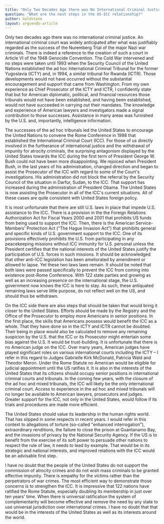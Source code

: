 ```yaml
---
title: "Only Two Decades Ago there was No International Criminal Justice"
question: "What are the next steps in the US-ICC relationship?"
author: Goldstone
layout: arguendo-article
---
```

Only two decades ago there was no international criminal justice. An international criminal court was widely anticipated after what was justifiably regarded as the success of the Nuremberg Trial of the major Nazi war criminals. There is indeed a reference to the creation of such a court in Article VI of the 1948 Genocide Convention. The Cold War intervened and no steps were taken until 1993 when the Security Council of the United Nations established the ad hoc International Criminal Tribunal for the former Yugoslavia (ICTY) and, in 1994, a similar tribunal for Rwanda (ICTR). Those developments would not have occurred without the substantial encouragement and support that came from Washington. From my own experience as Chief Prosecutor of the ICTY and ICTR, I confidently state that but for American diplomatic, political, and financial resources those tribunals would not have been established, and having been established, would not have succeeded in carrying out their mandates. The knowledge and experience of American lawyers and investigators made a signal contribution to those successes. Assistance in many areas was furnished by the U.S. and, importantly, intelligence information.

The successes of the ad hoc tribunals led the United States to encourage the United Nations to convene the Rome Conference in 1998 that established the International Criminal Court (ICC). For those of us directly involved in the furtherance of international justice and the withdrawal of impunity for atrocity criminals, the surprising antagonism displayed by the United States towards the ICC during the first term of President George W. Bush could not have been more disappointing. We rejoiced when President Bush, in the last years of his administration, changed direction and began to assist the Prosecutor of the ICC with regard to some of the Court's investigations. His administration did not block the referral by the Security Council of the situation in Darfur, Sudan, to the ICC. That support has increased during the administration of President Obama. The United States is now assisting the Prosecutor in all of the ICC's current situations. All of these cases are quite consistent with United States foreign policy.

It is most unfortunate that there are still U.S. laws in place that impede U.S. assistance to the ICC. There is a provision in the the Foreign Relations Authorization Act for Fiscal Years 2000 and 2001 that prohibits US funds from being used to support the ICC. Then, there is the American Service-Members' Protection Act ("The Hague Invasion Act") that prohibits general and specific kinds of U.S. government support to the ICC. One of its provisions effectively prohibits the U.S. from participating in any peacekeeping missions without ICC immunity for U.S. personal unless the President certifies that the national interests of the United States justify the participation of U.S. forces in such missions. It should be acknowledged that other anti-ICC legislation has been ameliorated by amendment or allowed to lapse. Yet these two laws laws remain. It should be noted that both laws were passed specifically to prevent the ICC from coming into existence post-Rome Conference. With 122 state parties and growing as well as an increasing presence on the international stage, the U.S. government now knows the ICC is here to stay. As such, these antiquated remaining laws serve little purpose, do not reflect well on the US, and should thus be withdrawn.

On the ICC side there are also steps that should be taken that would bring it closer to the United States. Efforts should be made by the Registry and the Office of the Prosecutor to employ more Americans in senior positions. In the first place, the skills that Americans possess would benefit the ICC as a whole. That they have done so in the ICTY and ICTR cannot be doubted. Their being in place would also be calculated to remove any remaining suspicion by the U.S. that the ICC or its Prosecutor might entertain some bias against the U.S. It would be trust-building. It is unfortunate that there is no American judge on the ICC. Over many years, American judges have played significant roles on various international courts including the ICTY – I refer in this regard to Judges Gabrielle Kirk McDonald, Patricia Wald and Theodor Meron. Under the Rome Statute no American would be eligible for judicial appointment until the US ratifies it. It is also in the interests of the United States that its citizens should occupy senior positions in international criminal courts and tribunals. In the coming few years, with the closure of the ad hoc and mixed tribunals, the ICC will likely be the only international criminal court. Access to experience in the ad hoc and mixed tribunals will no longer be available to American lawyers, prosecutors and judges. Greater support for the ICC, not only in the United States, would follow if its trials and procedures are made more efficient.

The United States should value its leadership in the human rights world. That has slipped in some respects in recent years. I would refer in this context to allegations of torture (so-called "enhanced interrogation"), extraordinary renditions, the failure to close the prison at Guantanamo Bay, and the invasions of privacy by the National Security Agency. If the US is to benefit from the exercise of its soft power to persuade other nations to respect the rule of law, it needs to lead by example. That would be in its strategic and national interests, and improved relations with the ICC would be an advisable first step.

I have no doubt that the people of the United States do not support the commission of atrocity crimes and do not wish mass criminals to be granted effective impunity. There is empathy for the victims rather than the perpetrators of war crimes. The most efficient way to demonstrate those concerns is to strengthen the ICC. It is impressive that 122 nations have ratified the Rome Statute, especially doubling its membership in just over ten years' time. When there is universal ratification the system of complementarity will become effective and remove the need by any state to use universal jurisdiction over international crimes. I have no doubt that that would be in the interests of the United States as well as its interests around the world.
